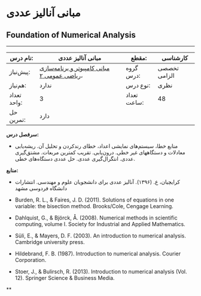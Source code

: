 # مبانی آنالیز عددی
## Foundation of Numerical Analysis
_______________________________________________________________________________
| نام درس:    | مبانی آنالیز عددی                                                                                                                                        | مقطع:       | کارشناسی     |
| ----------- | -------------------------------------------------------------------------------------------------------------------------------------------------------- | ----------- | ------------ |
| پیش‌نیاز:   | [مبانی کامپیوتر و برنامه‌سازی](../docs/curriculum/base/Fundamentals-of-Computer-Programming.md) ،[ریاضی عمومی ۲](../docs/curriculum/base/Calculus-II.md) | گروه درس:   | تخصصی الزامی |
| هم‌نیاز:    | ندارد                                                                                                                                                    | نوع درس:    | نظری         |
| تعداد واحد: | 3                                                                                                                                                        | تعداد ساعت: | 48           |
| حل تمرین:   |  دارد                                                                                                                                                    |             |              |

**سرفصل درس:**


- منابع خطا، سیستم‌های نمایشی اعداد، خطای رندکردن و تحلیل آن. ریشه‌یابی معادلات و دستگاههای غیر خطی. درون‌یابی. تقریب کمترین مربعات. مشتق‌گیری عددی. انتگرال‌گیری عددی. حل عددی دستگاه‌های خطی.


**منابع:**


- کرایچیان، ع. (۱۳۹۶). آنالیز عددی برای دانشجویان علوم و مهندسی. انتشارات دانشگاه فردوسی مشهد

- Burden, R. L., & Faires, J. D. (2011). Solutions of equations in one variable: the bisection method. Brooks/Cole, Cengage Learning.

- Dahlquist, G., & Björck, Å. (2008). Numerical methods in scientific computing, volume I. Society for Industrial and Applied Mathematics.

- Süli, E., & Mayers, D. F. (2003). An introduction to numerical analysis. Cambridge university press.

- Hildebrand, F. B. (1987). Introduction to numerical analysis. Courier Corporation.

- Stoer, J., & Bulirsch, R. (2013). Introduction to numerical analysis (Vol. 12). Springer Science & Business Media.

**
